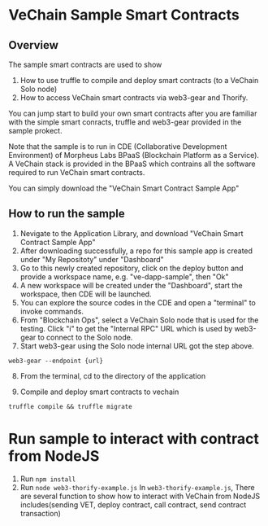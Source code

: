 VeChain Sample Smart Contracts
==============================

## Overview

The sample smart contracts are used to show

1. How to use truffle to compile and deploy smart contracts (to a VeChain Solo node)
2. How to access VeChain smart contracts via web3-gear and Thorify.

You can jump start to build your own smart contracts after you are familiar with the simple smart conracts, truffle and web3-gear provided in the sample prokect.

Note that the sample is to run in CDE (Collaborative Development Environment) of Morpheus Labs BPaaS (Blockchain Platform as a Service). A VeChain stack is provided in the BPaaS which contrains all the software required to run VeChain smart contracts.

You can simply download the "VeChain Smart Contract Sample App" 

## How to run the sample

1. Nevigate to the Application Library, and download "VeChain Smart Contract Sample App" 
2. After downloading successfully, a repo for this sample app is created under "My Repositoty" under "Dashboard"
3. Go to this newly created repository, click on the deploy button and provide a workspace name, e.g. "ve-dapp-sample", then "Ok"
4. A new workspace will be created under the "Dashboard", start the workspace, then CDE will be launched.
5. You can explore the source codes in the CDE and open a "terminal" to invoke commands.
6. From "Blockchain Ops", select a VeChain Solo node that is used for the testing. Click "i" to get the "Internal RPC" URL which is used by web3-gear to connect to the Solo node.
7. Start web3-gear using the Solo node internal URL got the step above.

 `web3-gear --endpoint {url}` 

8. From the terminal, cd to the directory of the application

9. Compile and deploy smart contracts to vechain

 `truffle compile && truffle migrate`

# Run sample to interact with contract from NodeJS
1. Run `npm install`
2. Run `node web3-thorify-example.js`
In `web3-thorify-example.js`, There are several function to show how to interact with VeChain from NodeJS includes(sending VET, deploy contract, call contract, send contract transaction)
